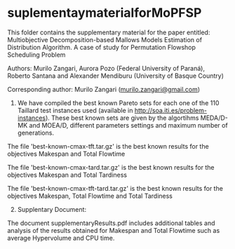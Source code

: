 # suplementaymaterialforMoPFSP
This folder contains the supplementary material for the paper entitled: Multiobjective Decomposition-based Mallows Models Estimation of Distribution Algorithm. A case of study for Permutation Flowshop Scheduling Problem

Authors: Murilo Zangari, Aurora Pozo (Federal University of Paraná), Roberto Santana and Alexander Mendiburu (University of Basque Country)

Corresponding author: Murilo Zangari (murilo.zangari@gmail.com)

1) We have compiled the best known Pareto sets for each one of the 110 Taillard test instances used (available in http://soa.iti.es/problem-instances). These best known sets are given by the algortihms MEDA/D-MK and MOEA/D, different parameters settings and maximum number of generations.

The file 'best-known-cmax-tft.tar.gz' is the best known results for the objectives Makespan and Total Flowtime

The file 'best-known-cmax-tard.tar.gz' is the best known results for the objectives Makespan and Total Tardiness

The file 'best-known-cmax-tft-tard.tar.gz' is the best known results for the objectives Makespan, Total Flowtime and Total Tardiness

2) Supplentary Document:

The document supplementaryResults.pdf includes additional tables and analysis of the results obtained for Makespan and Total Flowtime such as average Hypervolume and CPU time.


